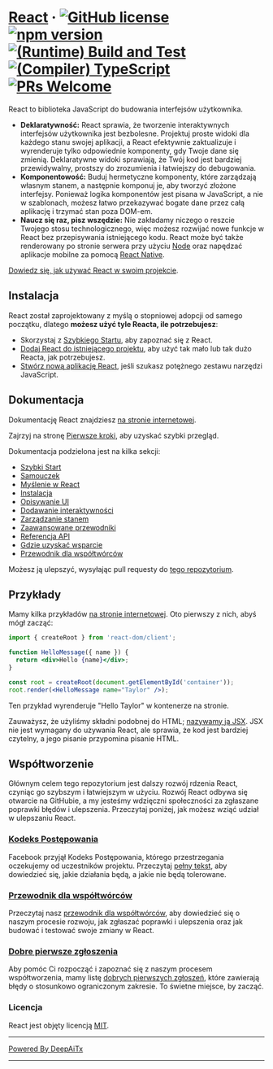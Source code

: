 # [React](https://react.dev/) &middot; [![GitHub license](https://img.shields.io/badge/license-MIT-blue.svg)](https://github.com/facebook/react/blob/main/LICENSE) [![npm version](https://img.shields.io/npm/v/react.svg?style=flat)](https://www.npmjs.com/package/react) [![(Runtime) Build and Test](https://github.com/facebook/react/actions/workflows/runtime_build_and_test.yml/badge.svg)](https://github.com/facebook/react/actions/workflows/runtime_build_and_test.yml) [![(Compiler) TypeScript](https://github.com/facebook/react/actions/workflows/compiler_typescript.yml/badge.svg?branch=main)](https://github.com/facebook/react/actions/workflows/compiler_typescript.yml) [![PRs Welcome](https://img.shields.io/badge/PRs-welcome-brightgreen.svg)](https://legacy.reactjs.org/docs/how-to-contribute.html#your-first-pull-request)

React to biblioteka JavaScript do budowania interfejsów użytkownika.

* **Deklaratywność:** React sprawia, że tworzenie interaktywnych interfejsów użytkownika jest bezbolesne. Projektuj proste widoki dla każdego stanu swojej aplikacji, a React efektywnie zaktualizuje i wyrenderuje tylko odpowiednie komponenty, gdy Twoje dane się zmienią. Deklaratywne widoki sprawiają, że Twój kod jest bardziej przewidywalny, prostszy do zrozumienia i łatwiejszy do debugowania.
* **Komponentowość:** Buduj hermetyczne komponenty, które zarządzają własnym stanem, a następnie komponuj je, aby tworzyć złożone interfejsy. Ponieważ logika komponentów jest pisana w JavaScript, a nie w szablonach, możesz łatwo przekazywać bogate dane przez całą aplikację i trzymać stan poza DOM-em.
* **Naucz się raz, pisz wszędzie:** Nie zakładamy niczego o reszcie Twojego stosu technologicznego, więc możesz rozwijać nowe funkcje w React bez przepisywania istniejącego kodu. React może być także renderowany po stronie serwera przy użyciu [Node](https://nodejs.org/en) oraz napędzać aplikacje mobilne za pomocą [React Native](https://reactnative.dev/).

[Dowiedz się, jak używać React w swoim projekcie](https://react.dev/learn).

## Instalacja

React został zaprojektowany z myślą o stopniowej adopcji od samego początku, dlatego **możesz użyć tyle Reacta, ile potrzebujesz**:

* Skorzystaj z [Szybkiego Startu](https://react.dev/learn), aby zapoznać się z React.
* [Dodaj React do istniejącego projektu](https://react.dev/learn/add-react-to-an-existing-project), aby użyć tak mało lub tak dużo Reacta, jak potrzebujesz.
* [Stwórz nową aplikację React](https://react.dev/learn/start-a-new-react-project), jeśli szukasz potężnego zestawu narzędzi JavaScript.

## Dokumentacja

Dokumentację React znajdziesz [na stronie internetowej](https://react.dev/).

Zajrzyj na stronę [Pierwsze kroki](https://react.dev/learn), aby uzyskać szybki przegląd.

Dokumentacja podzielona jest na kilka sekcji:

* [Szybki Start](https://react.dev/learn)
* [Samouczek](https://react.dev/learn/tutorial-tic-tac-toe)
* [Myślenie w React](https://react.dev/learn/thinking-in-react)
* [Instalacja](https://react.dev/learn/installation)
* [Opisywanie UI](https://react.dev/learn/describing-the-ui)
* [Dodawanie interaktywności](https://react.dev/learn/adding-interactivity)
* [Zarządzanie stanem](https://react.dev/learn/managing-state)
* [Zaawansowane przewodniki](https://react.dev/learn/escape-hatches)
* [Referencja API](https://react.dev/reference/react)
* [Gdzie uzyskać wsparcie](https://react.dev/community)
* [Przewodnik dla współtwórców](https://legacy.reactjs.org/docs/how-to-contribute.html)

Możesz ją ulepszyć, wysyłając pull requesty do [tego repozytorium](https://github.com/reactjs/react.dev).

## Przykłady

Mamy kilka przykładów [na stronie internetowej](https://react.dev/). Oto pierwszy z nich, abyś mógł zacząć:

```jsx
import { createRoot } from 'react-dom/client';

function HelloMessage({ name }) {
  return <div>Hello {name}</div>;
}

const root = createRoot(document.getElementById('container'));
root.render(<HelloMessage name="Taylor" />);
```

Ten przykład wyrenderuje "Hello Taylor" w kontenerze na stronie.

Zauważysz, że użyliśmy składni podobnej do HTML; [nazywamy ją JSX](https://react.dev/learn#writing-markup-with-jsx). JSX nie jest wymagany do używania React, ale sprawia, że kod jest bardziej czytelny, a jego pisanie przypomina pisanie HTML.

## Współtworzenie

Głównym celem tego repozytorium jest dalszy rozwój rdzenia React, czyniąc go szybszym i łatwiejszym w użyciu. Rozwój React odbywa się otwarcie na GitHubie, a my jesteśmy wdzięczni społeczności za zgłaszane poprawki błędów i ulepszenia. Przeczytaj poniżej, jak możesz wziąć udział w ulepszaniu React.

### [Kodeks Postępowania](https://code.fb.com/codeofconduct)

Facebook przyjął Kodeks Postępowania, którego przestrzegania oczekujemy od uczestników projektu. Przeczytaj [pełny tekst](https://code.fb.com/codeofconduct), aby dowiedzieć się, jakie działania będą, a jakie nie będą tolerowane.

### [Przewodnik dla współtwórców](https://legacy.reactjs.org/docs/how-to-contribute.html)

Przeczytaj nasz [przewodnik dla współtwórców](https://legacy.reactjs.org/docs/how-to-contribute.html), aby dowiedzieć się o naszym procesie rozwoju, jak zgłaszać poprawki i ulepszenia oraz jak budować i testować swoje zmiany w React.

### [Dobre pierwsze zgłoszenia](https://github.com/facebook/react/labels/good%20first%20issue)

Aby pomóc Ci rozpocząć i zapoznać się z naszym procesem współtworzenia, mamy listę [dobrych pierwszych zgłoszeń](https://github.com/facebook/react/labels/good%20first%20issue), które zawierają błędy o stosunkowo ograniczonym zakresie. To świetne miejsce, by zacząć.

### Licencja

React jest objęty licencją [MIT](./LICENSE).

---

[Powered By DeepAiTx](https://github.com/DeepAiTx)

---